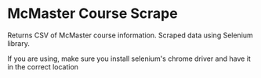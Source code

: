 # McMaster Course Scrape

Returns CSV of McMaster course information.
Scraped data using Selenium library.

If you are using, make sure you install selenium's chrome driver and have it in the correct location
